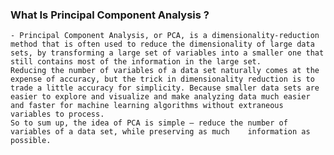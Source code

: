 ### **What Is Principal Component Analysis ?**

    - Principal Component Analysis, or PCA, is a dimensionality-reduction method that is often used to reduce the dimensionality of large data sets, by transforming a large set of variables into a smaller one that still contains most of the information in the large set.
    Reducing the number of variables of a data set naturally comes at the expense of accuracy, but the trick in dimensionality reduction is to trade a little accuracy for simplicity. Because smaller data sets are easier to explore and visualize and make analyzing data much easier and faster for machine learning algorithms without extraneous variables to process.
    So to sum up, the idea of PCA is simple — reduce the number of variables of a data set, while preserving as much    information as possible.


```python

```
